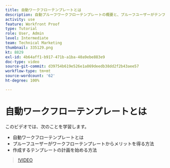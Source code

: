 ```yaml
---
title: 自動ワークフローテンプレートとは
description: 自動プルーフワークフローテンプレートの概要と、プルーフユーザーがテンプレートからメリットを得る方法について説明します。作成するテンプレートの計画を開始します。
activity: use
feature: Workfront Proof
type: Tutorial
role: User, Admin
level: Intermediate
team: Technical Marketing
thumbnail: 335129.png
kt: 8829
exl-id: 4b64aff1-b917-471b-a1ba-40a9ebe883e9
doc-type: video
source-git-commit: d39754b619e526e1a869deedb38dd2f2b43aee57
workflow-type: tm+mt
source-wordcount: '62'
ht-degree: 100%

---
```


# 自動ワークフローテンプレートとは

このビデオでは、次のことを学習します。

* 自動ワークフローテンプレートとは
* プルーフユーザーがワークフローテンプレートからメリットを得る方法
* 作成するテンプレートの計画を始める方法

>[!VIDEO](https://video.tv.adobe.com/v/335129/?quality=12)

<!---
Learn More Icon
Automated workflow overview
Create and manage Automated Workflow templates
Configure a proof
--->
